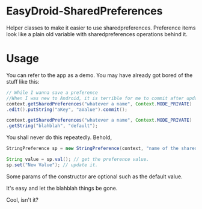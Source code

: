 # EasyDroid-SharedPreferences
Helper classes to make it easier to use sharedpreferences. Preference items look like a plain old variable with sharedpreferences operations behind it.


# Usage

You can refer to the app as a demo. You may have already got bored of the stuff like this:

``` java
// While I wanna save a preference
//When I was new to Android, it is terrible for me to commit after update a value like that above. 
context.getSharedPreferences("whatever a name", Context.MODE_PRIVATE)
.edit().putString("aKey", "aValue").commit();

context.getSharedPreferences("whatever a name", Context.MODE_PRIVATE)
.getString("blahblah", "default");
```

You shall never do this repeatedly. Behold,

``` java
StringPreference sp = new StringPreference(context, "name of the shared preference", "key", "defaultValue");

String value = sp.val(); // get the preference value.
sp.set("New Value"); // update it.
```
Some params of the constructor are optional such as the default value.

It's easy and let the blahblah things be gone.

Cool, isn't it?